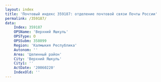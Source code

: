 ```yaml
---
layout: index
title: 'Почтовый индекс 359187: отделение почтовой связи Почты России'
permalink: /359187/
data:
    Index: 359187
    OPSName: 'Верхний Яшкуль'
    OPSType: О
    OPSSubm: 358099
    Region: 'Калмыкия Республика'
    Autonom: ''
    Area: 'Целинный район'
    City: 'Верхний Яшкуль'
    City1: ''
    ActDate: '20060220'
    IndexOld: ''
---
```

